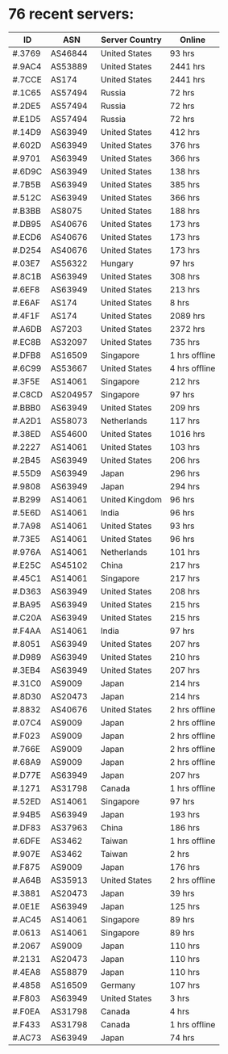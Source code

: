 # 76 recent servers:

| ID | ASN | Server Country | Online |
| ------ | ------ | ------ | ------ |
| #.3769 | AS46844 | United States | 93 hrs |
| #.9AC4 | AS53889 | United States | 2441 hrs |
| #.7CCE | AS174 | United States | 2441 hrs |
| #.1C65 | AS57494 | Russia | 72 hrs |
| #.2DE5 | AS57494 | Russia | 72 hrs |
| #.E1D5 | AS57494 | Russia | 72 hrs |
| #.14D9 | AS63949 | United States | 412 hrs |
| #.602D | AS63949 | United States | 376 hrs |
| #.9701 | AS63949 | United States | 366 hrs |
| #.6D9C | AS63949 | United States | 138 hrs |
| #.7B5B | AS63949 | United States | 385 hrs |
| #.512C | AS63949 | United States | 366 hrs |
| #.B3BB | AS8075 | United States | 188 hrs |
| #.DB95 | AS40676 | United States | 173 hrs |
| #.ECD6 | AS40676 | United States | 173 hrs |
| #.D254 | AS40676 | United States | 173 hrs |
| #.03E7 | AS56322 | Hungary | 97 hrs |
| #.8C1B | AS63949 | United States | 308 hrs |
| #.6EF8 | AS63949 | United States | 213 hrs |
| #.E6AF | AS174 | United States | 8 hrs |
| #.4F1F | AS174 | United States | 2089 hrs |
| #.A6DB | AS7203 | United States | 2372 hrs |
| #.EC8B | AS32097 | United States | 735 hrs |
| #.DFB8 | AS16509 | Singapore | 1 hrs offline |
| #.6C99 | AS53667 | United States | 4 hrs offline |
| #.3F5E | AS14061 | Singapore | 212 hrs |
| #.C8CD | AS204957 | Singapore | 97 hrs |
| #.BBB0 | AS63949 | United States | 209 hrs |
| #.A2D1 | AS58073 | Netherlands | 117 hrs |
| #.38ED | AS54600 | United States | 1016 hrs |
| #.2227 | AS14061 | United States | 103 hrs |
| #.2B45 | AS63949 | United States | 206 hrs |
| #.55D9 | AS63949 | Japan | 296 hrs |
| #.9808 | AS63949 | Japan | 294 hrs |
| #.B299 | AS14061 | United Kingdom | 96 hrs |
| #.5E6D | AS14061 | India | 96 hrs |
| #.7A98 | AS14061 | United States | 93 hrs |
| #.73E5 | AS14061 | United States | 96 hrs |
| #.976A | AS14061 | Netherlands | 101 hrs |
| #.E25C | AS45102 | China | 217 hrs |
| #.45C1 | AS14061 | Singapore | 217 hrs |
| #.D363 | AS63949 | United States | 208 hrs |
| #.BA95 | AS63949 | United States | 215 hrs |
| #.C20A | AS63949 | United States | 215 hrs |
| #.F4AA | AS14061 | India | 97 hrs |
| #.8051 | AS63949 | United States | 207 hrs |
| #.D989 | AS63949 | United States | 210 hrs |
| #.3EB4 | AS63949 | United States | 207 hrs |
| #.31C0 | AS9009 | Japan | 214 hrs |
| #.8D30 | AS20473 | Japan | 214 hrs |
| #.8832 | AS40676 | United States | 2 hrs offline |
| #.07C4 | AS9009 | Japan | 2 hrs offline |
| #.F023 | AS9009 | Japan | 2 hrs offline |
| #.766E | AS9009 | Japan | 2 hrs offline |
| #.68A9 | AS9009 | Japan | 2 hrs offline |
| #.D77E | AS63949 | Japan | 207 hrs |
| #.1271 | AS31798 | Canada | 1 hrs offline |
| #.52ED | AS14061 | Singapore | 97 hrs |
| #.94B5 | AS63949 | Japan | 193 hrs |
| #.DF83 | AS37963 | China | 186 hrs |
| #.6DFE | AS3462 | Taiwan | 1 hrs offline |
| #.907E | AS3462 | Taiwan | 2 hrs |
| #.F875 | AS9009 | Japan | 176 hrs |
| #.A64B | AS35913 | United States | 2 hrs offline |
| #.3881 | AS20473 | Japan | 39 hrs |
| #.0E1E | AS63949 | Japan | 125 hrs |
| #.AC45 | AS14061 | Singapore | 89 hrs |
| #.0613 | AS14061 | Singapore | 89 hrs |
| #.2067 | AS9009 | Japan | 110 hrs |
| #.2131 | AS20473 | Japan | 110 hrs |
| #.4EA8 | AS58879 | Japan | 110 hrs |
| #.4858 | AS16509 | Germany | 107 hrs |
| #.F803 | AS63949 | United States | 3 hrs |
| #.F0EA | AS31798 | Canada | 4 hrs |
| #.F433 | AS31798 | Canada | 1 hrs offline |
| #.AC73 | AS63949 | Japan | 74 hrs |

